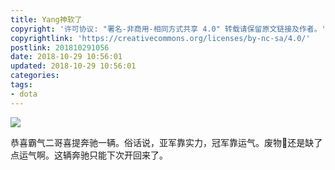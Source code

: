 ```yaml
---
title: Yang神软了
copyright: '许可协议: "署名-非商用-相同方式共享 4.0" 转载请保留原文链接及作者。'
copyrightlink: 'https://creativecommons.org/licenses/by-nc-sa/4.0/'
postlink: 201810291056
date: 2018-10-29 10:56:01
updated: 2018-10-29 10:56:01
categories:
tags:
- dota
---
```


![](https://coolrc-blog.oss-cn-shenzhen.aliyuncs.com/18-10-29/36777134.jpg_webp)<!--more-->

恭喜霸气二哥喜提奔驰一辆。俗话说，亚军靠实力，冠军靠运气。废物👞还是缺了点运气啊。这辆奔驰只能下次开回来了。
